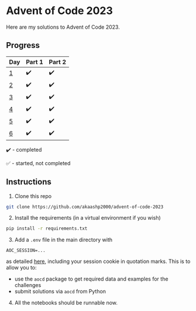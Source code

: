 # Advent of Code 2023
Here are my solutions to Advent of Code 2023.

## Progress

|Day   |Part 1   |Part 2   |
|---|---|---|
|[1](https://adventofcode.com/2023/day/1)   |:heavy_check_mark:   |:heavy_check_mark:   |
|[2](https://adventofcode.com/2023/day/2)   |:heavy_check_mark:   |:heavy_check_mark:   |
|[3](https://adventofcode.com/2023/day/3)   |:heavy_check_mark:   |:heavy_check_mark:   |
|[4](https://adventofcode.com/2023/day/4)   |:heavy_check_mark:   |:heavy_check_mark:   |
|[5](https://adventofcode.com/2023/day/5)   |:heavy_check_mark:   |:heavy_check_mark:   |
|[6](https://adventofcode.com/2023/day/6)   |:heavy_check_mark:   |:heavy_check_mark:   |

:heavy_check_mark: - completed

:white_check_mark: - started, not completed

## Instructions

1. Clone this repo
```bash
git clone https://github.com/akaashp2000/advent-of-code-2023
```
2. Install the requirements (in a virtual environment if you wish)
```bash
pip install -r requirements.txt
```
3. Add a `.env` file in the main directory with 

`AOC_SESSION=...`

as detailed [here](https://github.com/wimglenn/advent-of-code-wim/issues/1), including your session cookie in quotation marks.
This is to allow you to:
* use the `aocd` package to get required data and examples for the challenges
* submit solutions via `aocd` from Python

4. All the notebooks should be runnable now.
